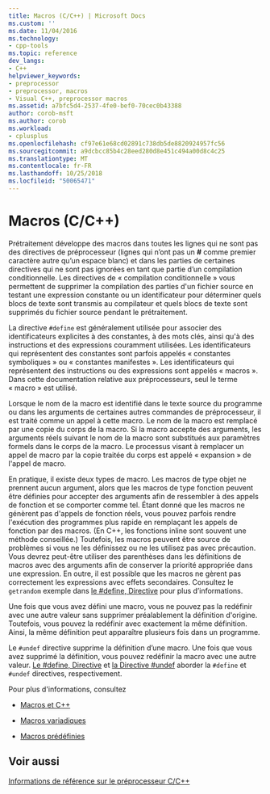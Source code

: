 ```yaml
---
title: Macros (C/C++) | Microsoft Docs
ms.custom: ''
ms.date: 11/04/2016
ms.technology:
- cpp-tools
ms.topic: reference
dev_langs:
- C++
helpviewer_keywords:
- preprocessor
- preprocessor, macros
- Visual C++, preprocessor macros
ms.assetid: a7bfc5d4-2537-4fe0-bef0-70cec0b43388
author: corob-msft
ms.author: corob
ms.workload:
- cplusplus
ms.openlocfilehash: cf97e61e68cd02891c738db5de8820924957fc56
ms.sourcegitcommit: a9dcbcc85b4c28eed280d8e451c494a00d8c4c25
ms.translationtype: MT
ms.contentlocale: fr-FR
ms.lasthandoff: 10/25/2018
ms.locfileid: "50065471"
---
```

# <a name="macros-cc"></a>Macros (C/C++)
Prétraitement développe des macros dans toutes les lignes qui ne sont pas des directives de préprocesseur (lignes qui n’ont pas un **#** comme premier caractère autre qu’un espace blanc) et dans les parties de certaines directives qui ne sont pas ignorées en tant que partie d’un compilation conditionnelle. Les directives de « compilation conditionnelle » vous permettent de supprimer la compilation des parties d'un fichier source en testant une expression constante ou un identificateur pour déterminer quels blocs de texte sont transmis au compilateur et quels blocs de texte sont supprimés du fichier source pendant le prétraitement.

La directive `#define` est généralement utilisée pour associer des identificateurs explicites à des constantes, à des mots clés, ainsi qu'à des instructions et des expressions couramment utilisées. Les identificateurs qui représentent des constantes sont parfois appelés « constantes symboliques » ou « constantes manifestes ». Les identificateurs qui représentent des instructions ou des expressions sont appelés « macros ». Dans cette documentation relative aux préprocesseurs, seul le terme « macro » est utilisé.

Lorsque le nom de la macro est identifié dans le texte source du programme ou dans les arguments de certaines autres commandes de préprocesseur, il est traité comme un appel à cette macro. Le nom de la macro est remplacé par une copie du corps de la macro. Si la macro accepte des arguments, les arguments réels suivant le nom de la macro sont substitués aux paramètres formels dans le corps de la macro. Le processus visant à remplacer un appel de macro par la copie traitée du corps est appelé « expansion » de l'appel de macro.

En pratique, il existe deux types de macro. Les macros de type objet ne prennent aucun argument, alors que les macros de type fonction peuvent être définies pour accepter des arguments afin de ressembler à des appels de fonction et se comporter comme tel. Étant donné que les macros ne génèrent pas d'appels de fonction réels, vous pouvez parfois rendre l'exécution des programmes plus rapide en remplaçant les appels de fonction par des macros. (En C++, les fonctions inline sont souvent une méthode conseillée.) Toutefois, les macros peuvent être source de problèmes si vous ne les définissez ou ne les utilisez pas avec précaution. Vous devrez peut-être utiliser des parenthèses dans les définitions de macros avec des arguments afin de conserver la priorité appropriée dans une expression. En outre, il est possible que les macros ne gèrent pas correctement les expressions avec effets secondaires. Consultez le `getrandom` exemple dans [le #define, Directive](../preprocessor/hash-define-directive-c-cpp.md) pour plus d’informations.

Une fois que vous avez défini une macro, vous ne pouvez pas la redéfinir avec une autre valeur sans supprimer préalablement la définition d'origine. Toutefois, vous pouvez la redéfinir avec exactement la même définition. Ainsi, la même définition peut apparaître plusieurs fois dans un programme.

Le `#undef` directive supprime la définition d’une macro. Une fois que vous avez supprimé la définition, vous pouvez redéfinir la macro avec une autre valeur. [Le #define, Directive](../preprocessor/hash-define-directive-c-cpp.md) et [la Directive #undef](../preprocessor/hash-undef-directive-c-cpp.md) aborder la `#define` et `#undef` directives, respectivement.

Pour plus d'informations, consultez

- [Macros et C++](../preprocessor/macros-and-cpp.md)

- [Macros variadiques](../preprocessor/variadic-macros.md)

- [Macros prédéfinies](../preprocessor/predefined-macros.md)

## <a name="see-also"></a>Voir aussi

[Informations de référence sur le préprocesseur C/C++](../preprocessor/c-cpp-preprocessor-reference.md)